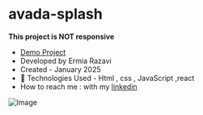 # avada-splash

**This project is NOT responsive**

- [Demo Project](https://avada-splash.vercel.app/)
- Developed by Ermia Razavi
- Created - January 2025
- 🤖 Technologies Used - Html , css , JavaScript ,react
- How to reach me : with my
[linkedin](https://www.linkedin.com/in/ermia-razavi-a611312a3/)

![Image](https://github.com/user-attachments/assets/f6110f15-d5f0-48fa-b8b5-96fb36139cb5)
